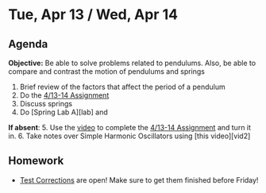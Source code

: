 Tue, Apr 13 / Wed, Apr 14
==================

Agenda
---------
**Objective:** Be able to solve problems related to pendulums.  Also, be able to compare and contrast the motion of pendulums and springs

1. Brief review of the factors that affect the period of a pendulum
2. Do the [4/13-14 Assignment][4/13]
3. Discuss springs
4. Do [Spring Lab A][lab] and 


**If absent**: 
5. Use the [video][vid1] to complete the [4/13-14 Assignment][4/13] and turn it in.
6. Take notes over Simple Harmonic Oscillators using [this video][vid2]


Homework 
-------------
- [Test Corrections][correct] are open!  Make sure to get them finished before Friday!

[correct]: https://avon.schoology.com/assignment/4835420000/
[4/13]: https://avon.schoology.com/assignment/4858310642/
[vid1]: 
[vid2]: 

<!--stackedit_data:
eyJoaXN0b3J5IjpbLTEzODA3ODE1NCwxMDIzMDUzMDU1LC0xNT
A1MzU5NDQ4LC0xMzg4ODgwNzM2LC0xNDg3MTI2MjM5LC0yMDY0
MTQwNjY2LDEyNzQxNTIxODMsLTIwNjM0NjY4MzQsLTE4ODg0OD
YzNiwtNTEyODU0MjA4LC0xOTY1MDQwMDU1LC0zMTg2ODA3MjYs
MTU5ODgxNTIzOCwxMTg3OTI1OTM2LDcwMjM5NDkyOCw2MjkyMz
c3NiwxNzY4MjE1NzksLTE5MDMxNjg4NTEsLTQ5MDgzNjI0LC0y
MTAzOTcyNTkxXX0=
-->